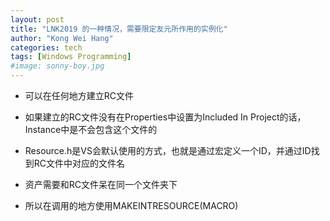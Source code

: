 ```yaml
---
layout: post
title: "LNK2019 的一种情况，需要限定友元所作用的实例化"
author: "Kong Wei Hang"
categories: tech
tags: [Windows Programming]
#image: sonny-boy.jpg
---
```


- 可以在任何地方建立RC文件

- 如果建立的RC文件没有在Properties中设置为Included In Project的话，Instance中是不会包含这个文件的

- Resource.h是VS会默认使用的方式，也就是通过宏定义一个ID，并通过ID找到RC文件中对应的文件名

- 资产需要和RC文件呆在同一个文件夹下

- 所以在调用的地方使用MAKEINTRESOURCE(MACRO)

